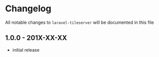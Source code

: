 # Changelog

All notable changes to `laravel-tileserver` will be documented in this file

## 1.0.0 - 201X-XX-XX

- initial release
